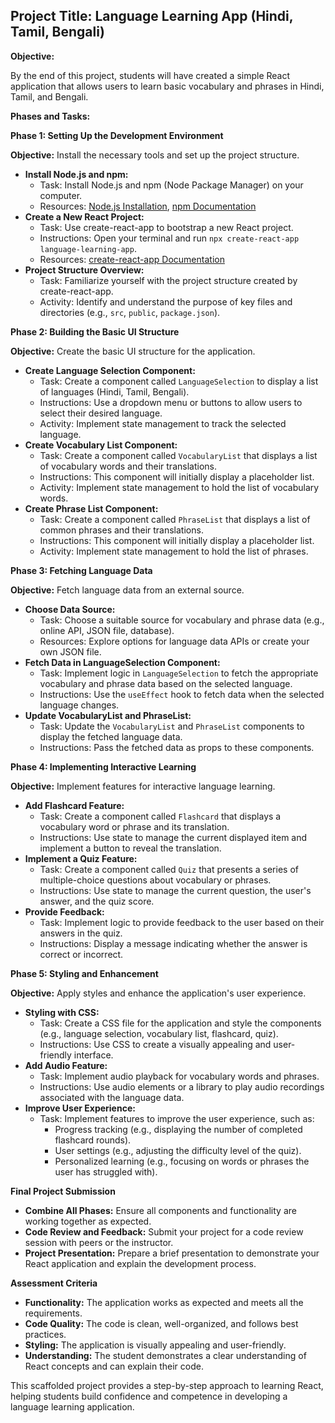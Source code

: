 ## Project Title: Language Learning App (Hindi, Tamil, Bengali)

**Objective:**

By the end of this project, students will have created a simple React application that allows users to learn basic vocabulary and phrases in Hindi, Tamil, and Bengali.

**Phases and Tasks:**

**Phase 1: Setting Up the Development Environment**

**Objective:** Install the necessary tools and set up the project structure.

* **Install Node.js and npm:**
    * Task: Install Node.js and npm (Node Package Manager) on your computer.
    * Resources: [Node.js Installation](https://nodejs.org/en/download/), [npm Documentation](https://docs.npmjs.com/)
* **Create a New React Project:**
    * Task: Use create-react-app to bootstrap a new React project.
    * Instructions: Open your terminal and run `npx create-react-app language-learning-app`.
    * Resources: [create-react-app Documentation](https://create-react-app.dev/docs/getting-started)
* **Project Structure Overview:**
    * Task: Familiarize yourself with the project structure created by create-react-app.
    * Activity: Identify and understand the purpose of key files and directories (e.g., `src`, `public`, `package.json`).

**Phase 2: Building the Basic UI Structure**

**Objective:** Create the basic UI structure for the application.

* **Create Language Selection Component:**
    * Task: Create a component called `LanguageSelection` to display a list of languages (Hindi, Tamil, Bengali).
    * Instructions: Use a dropdown menu or buttons to allow users to select their desired language.
    * Activity: Implement state management to track the selected language.
* **Create Vocabulary List Component:**
    * Task: Create a component called `VocabularyList` that displays a list of vocabulary words and their translations.
    * Instructions: This component will initially display a placeholder list.
    * Activity: Implement state management to hold the list of vocabulary words.
* **Create Phrase List Component:**
    * Task: Create a component called `PhraseList` that displays a list of common phrases and their translations.
    * Instructions: This component will initially display a placeholder list.
    * Activity: Implement state management to hold the list of phrases.

**Phase 3: Fetching Language Data**

**Objective:** Fetch language data from an external source.

* **Choose Data Source:**
    * Task: Choose a suitable source for vocabulary and phrase data (e.g., online API, JSON file, database).
    * Resources: Explore options for language data APIs or create your own JSON file.
* **Fetch Data in LanguageSelection Component:**
    * Task: Implement logic in `LanguageSelection` to fetch the appropriate vocabulary and phrase data based on the selected language.
    * Instructions: Use the `useEffect` hook to fetch data when the selected language changes.
* **Update VocabularyList and PhraseList:**
    * Task: Update the `VocabularyList` and `PhraseList` components to display the fetched language data.
    * Instructions: Pass the fetched data as props to these components.

**Phase 4: Implementing Interactive Learning**

**Objective:** Implement features for interactive language learning.

* **Add Flashcard Feature:**
    * Task: Create a component called `Flashcard` that displays a vocabulary word or phrase and its translation.
    * Instructions: Use state to manage the current displayed item and implement a button to reveal the translation.
* **Implement a Quiz Feature:**
    * Task: Create a component called `Quiz` that presents a series of multiple-choice questions about vocabulary or phrases.
    * Instructions: Use state to manage the current question, the user's answer, and the quiz score.
* **Provide Feedback:**
    * Task: Implement logic to provide feedback to the user based on their answers in the quiz.
    * Instructions: Display a message indicating whether the answer is correct or incorrect.

**Phase 5: Styling and Enhancement**

**Objective:** Apply styles and enhance the application's user experience.

* **Styling with CSS:**
    * Task: Create a CSS file for the application and style the components (e.g., language selection, vocabulary list, flashcard, quiz).
    * Instructions: Use CSS to create a visually appealing and user-friendly interface.
* **Add Audio Feature:**
    * Task: Implement audio playback for vocabulary words and phrases.
    * Instructions: Use audio elements or a library to play audio recordings associated with the language data.
* **Improve User Experience:**
    * Task: Implement features to improve the user experience, such as:
        * Progress tracking (e.g., displaying the number of completed flashcard rounds).
        * User settings (e.g., adjusting the difficulty level of the quiz).
        * Personalized learning (e.g., focusing on words or phrases the user has struggled with).

**Final Project Submission**

* **Combine All Phases:** Ensure all components and functionality are working together as expected.
* **Code Review and Feedback:** Submit your project for a code review session with peers or the instructor.
* **Project Presentation:** Prepare a brief presentation to demonstrate your React application and explain the development process.

**Assessment Criteria**

* **Functionality:** The application works as expected and meets all the requirements.
* **Code Quality:** The code is clean, well-organized, and follows best practices.
* **Styling:** The application is visually appealing and user-friendly.
* **Understanding:** The student demonstrates a clear understanding of React concepts and can explain their code.

This scaffolded project provides a step-by-step approach to learning React, helping students build confidence and competence in developing a language learning application. 
